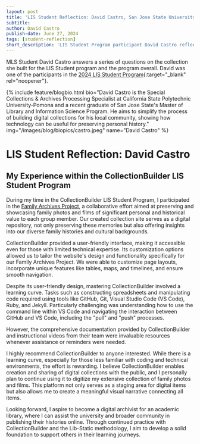 ```yaml
---
layout: post
title: 'LIS Student Reflection: David Castro, San Jose State University'
subtitle:
author: David Castro
publish-date: June 27, 2024
tags: [student-reflection]
short_description: 'LIS Student Program participant David Castro reflects on his time in the LIS Student program and the collaborative Family Archive Project he and his team worked on.'
---
```


MLS Student David Castro answers a series of questions on the collection she built for the LIS Student program and the program overall. David was one of the participants in the [2024 LIS Student Program](/community/student-incentives.html){:target="_blank" rel="noopener"}. 

{% include feature/blogbio.html bio="David Castro is the 
Special Collections & Archives Processing Specialist at California State Polytechnic University-Pomona and a recent graduate of San Jose State's Master of Library and Information Science Program. He aims to simplify the process of building digital collections for his local community, showing how technology can be useful for preserving personal history." img="/images/blog/biopics/castro.jpeg" name="David Castro" %}



# LIS Student Reflection: David Castro


## My Experience within the CollectionBuilder LIS Student Program 

During my time in the CollectionBuilder LIS Student Program, I participated in the [Family Archives Project](https://collectionbuilder-lis.github.io/family-archive-project/), a collaborative effort aimed at preserving and showcasing family photos and films of significant personal and historical value to each group member. Our created collection site serves as a digital repository, not only preserving these memories but also offering insights into our diverse family histories and cultural backgrounds.

CollectionBuilder provided a user-friendly interface, making it accessible even for those with limited technical expertise. Its customization options allowed us to tailor the website's design and functionality specifically for our Family Archives Project. We were able to customize page layouts, incorporate unique features like tables, maps, and timelines, and ensure smooth navigation.

Despite its user-friendly design, mastering CollectionBuilder involved a learning curve. Tasks such as constructing spreadsheets and manipulating code required using tools like GitHub, Git, Visual Studio Code (VS Code), Ruby, and Jekyll. Particularly challenging was understanding how to use the command line within VS Code and navigating the interaction between GitHub and VS Code, including the "pull" and "push" processes.

However, the comprehensive documentation provided by CollectionBuilder and instructional videos from their team were invaluable resources whenever assistance or reminders were needed.

I highly recommend CollectionBuilder to anyone interested. While there is a learning curve, especially for those less familiar with coding and technical environments, the effort is rewarding. I believe CollectionBuilder enables creation and sharing of digital collections with the public, and I personally plan to continue using it to digitize my extensive collection of family photos and films. This platform not only serves as a staging area for digital items but also allows me to create a meaningful visual narrative connecting all items.

Looking forward, I aspire to become a digital archivist for an academic library, where I can assist the university and broader community in publishing their histories online. Through continued practice with CollectionBuilder and the Lib-Static methodology, I aim to develop a solid foundation to support others in their learning journeys.
